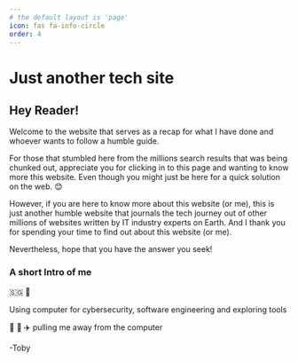 ```yaml
---
# the default layout is 'page'
icon: fas fa-info-circle
order: 4
---
```


# Just another tech site


## Hey Reader!

Welcome to the website that serves as a recap for what I have done and whoever wants to follow a humble guide.

For those that stumbled here from the millions search results that was being chunked out, appreciate you for clicking in to this page and wanting to know more this website. Even though you might just be here for a quick solution on the web. :blush:

However, if you are here to know more about this website (or me), this is just another humble website that journals the tech journey out of other millions of websites written by IT industry experts on Earth. And I thank you for spending your time to find out about this website (or me).

Nevertheless, hope that you have the answer you seek!

### A short Intro  of me

:singapore:
:man:

Using computer for cybersecurity, software engineering and exploring tools

:running: :bicyclist: :airplane: pulling me away from the computer 

-Toby